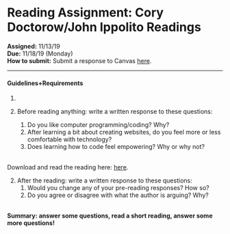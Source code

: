 
# Reading Assignment: Cory Doctorow/John Ippolito Readings
__Assigned:__ 11/13/19 <br>
__Due:__ 11/18/19 (Monday) <br>
__How to submit:__ Submit a response to Canvas <a href="https://saic.instructure.com/courses/2560557/assignments/24652392" target="_blank">here</a>.

___

#### Guidelines+Requirements

1. 

1. Before reading anything: write a written response to these questions:
    1. Do you like computer programming/coding? Why?
    1. After learning a bit about creating websites, do you feel more or less comfortable with technology?
    1. Does learning how to code feel empowering? Why or why not?

    <br>
    
Download and read the reading here: <a href="https://dougrosman.github.io/saic-webart-fa19/readings/Rushkoff-Program_or_be_Programmed.pdf" target="blank">here</a>.
<br>


2. After the reading: write a written response to these questions:
    1. Would you change any of your pre-reading responses? How so?
    1. Do you agree or disagree with what the author is arguing? Why?
    <br>

__Summary: answer some questions, read a short reading, answer some more questions!__